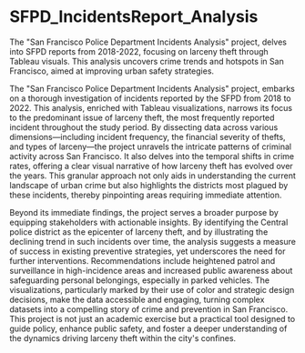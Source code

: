 # SFPD_IncidentsReport_Analysis
The "San Francisco Police Department Incidents Analysis" project, delves into SFPD reports from 2018-2022, focusing on larceny theft through Tableau visuals. This analysis uncovers crime trends and hotspots in San Francisco, aimed at improving urban safety strategies.

The "San Francisco Police Department Incidents Analysis" project, embarks on a thorough investigation of incidents reported by the SFPD from 2018 to 2022. This analysis, enriched with Tableau visualizations, narrows its focus to the predominant issue of larceny theft, the most frequently reported incident throughout the study period. By dissecting data across various dimensions—including incident frequency, the financial severity of thefts, and types of larceny—the project unravels the intricate patterns of criminal activity across San Francisco. It also delves into the temporal shifts in crime rates, offering a clear visual narrative of how larceny theft has evolved over the years. This granular approach not only aids in understanding the current landscape of urban crime but also highlights the districts most plagued by these incidents, thereby pinpointing areas requiring immediate attention.

Beyond its immediate findings, the project serves a broader purpose by equipping stakeholders with actionable insights. By identifying the Central police district as the epicenter of larceny theft, and by illustrating the declining trend in such incidents over time, the analysis suggests a measure of success in existing preventive strategies, yet underscores the need for further interventions. Recommendations include heightened patrol and surveillance in high-incidence areas and increased public awareness about safeguarding personal belongings, especially in parked vehicles. The visualizations, particularly marked by their use of color and strategic design decisions, make the data accessible and engaging, turning complex datasets into a compelling story of crime and prevention in San Francisco. This project is not just an academic exercise but a practical tool designed to guide policy, enhance public safety, and foster a deeper understanding of the dynamics driving larceny theft within the city's confines.

